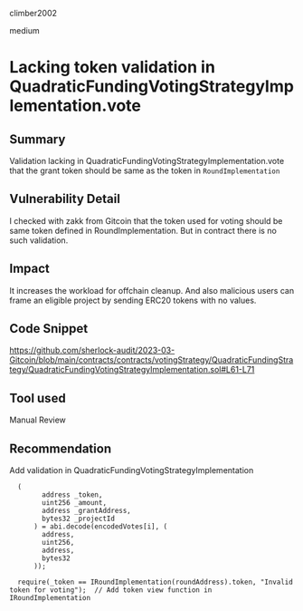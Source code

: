 climber2002

medium

# Lacking token validation in QuadraticFundingVotingStrategyImplementation.vote

## Summary
Validation lacking in QuadraticFundingVotingStrategyImplementation.vote that the grant token should be same as the token in `RoundImplementation`

## Vulnerability Detail
I checked with zakk from Gitcoin that the token used for voting should be same token defined in RoundImplementation. But in contract there is no such validation.

## Impact
It increases the workload for offchain cleanup. And also malicious users can frame an eligible project by sending ERC20 tokens with no values.

## Code Snippet
https://github.com/sherlock-audit/2023-03-Gitcoin/blob/main/contracts/contracts/votingStrategy/QuadraticFundingStrategy/QuadraticFundingVotingStrategyImplementation.sol#L61-L71

## Tool used

Manual Review

## Recommendation
Add validation in QuadraticFundingVotingStrategyImplementation
```solidity
  (
        address _token,
        uint256 _amount,
        address _grantAddress,
        bytes32 _projectId
      ) = abi.decode(encodedVotes[i], (
        address,
        uint256,
        address,
        bytes32
      ));

  require(_token == IRoundImplementation(roundAddress).token, "Invalid token for voting");  // Add token view function in IRoundImplementation
```